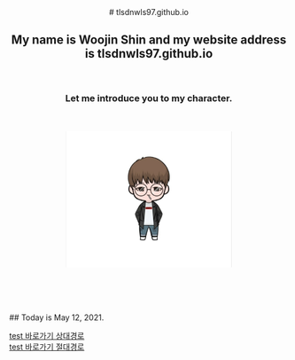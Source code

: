 <div align=center>
# tlsdnwls97.github.io

## My name is Woojin Shin and my website address is tlsdnwls97.github.io
<br>


<h3>Let me introduce you to my character.</h3>
<br><br>
<img src="KakaoTalk_20210512_230229605.jpg"
width="300px" >
</div>


<br><br><br>


<div align=left>
## Today is May 12, 2021.
<br>

  [test 바로가기 상대경로](NewPage.md)
  <br>
  [test 바로가기 절대경로](./NewPage.md)
</div>
